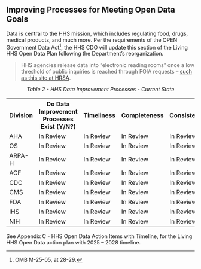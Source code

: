 ## Improving Processes for Meeting Open Data Goals

Data is central to the HHS mission, which includes regulating food, drugs, medical products, and much more. Per the requirements of the OPEN Government Data Act[^33], 
the HHS CDO will update this section of the Living HHS Open Data Plan following the Department’s reorganization.

[^33]: OMB M-25-05, at 28-29.

> HHS agencies release data into “electronic reading rooms” once a low threshold of public inquiries is reached through FOIA requests –
[such as this site at HRSA](https://www.hrsa.gov/foia/electronic-reading).  

<p align="center"><em>Table 2 - HHS Data Improvement Processes - Current State</em></p>

<table>
  <tr>
    <th>Division</th>
    <th>Do Data Improvement Processes Exist (Y/N?)</th>
    <th>Timeliness</th>
    <th>Completeness</th>
    <th>Consistency</th>
    <th>Accuracy</th>
    <th>Usefulness</th>
    <th>Availability</th>
  </tr>
  <tr>
    <td>AHA</td>
    <td>In Review</td>
    <td>In Review</td>
    <td>In Review</td>
    <td>In Review</td>
    <td>In Review</td>
    <td>In Review</td>
    <td>In Review</td>
  </tr>
  <tr>
    <td>OS</td>
    <td>In Review</td>
    <td>In Review</td>
    <td>In Review</td>
    <td>In Review</td>
    <td>In Review</td>
    <td>In Review</td>
    <td>In Review</td>
  </tr>
  <tr>
    <td>ARPA-H</td>
    <td>In Review</td>
    <td>In Review</td>
    <td>In Review</td>
    <td>In Review</td>
    <td>In Review</td>
    <td>In Review</td>
    <td>In Review</td>
  </tr>
  <tr>
    <td>ACF</td>
    <td>In Review</td>
    <td>In Review</td>
    <td>In Review</td>
    <td>In Review</td>
    <td>In Review</td>
    <td>In Review</td>
    <td>In Review</td>
  </tr>
  <tr>
    <td>CDC</td>
    <td>In Review</td>
    <td>In Review</td>
    <td>In Review</td>
    <td>In Review</td>
    <td>In Review</td>
    <td>In Review</td>
    <td>In Review</td>
  </tr>
  <tr>
    <td>CMS</td>
    <td>In Review</td>
    <td>In Review</td>
    <td>In Review</td>
    <td>In Review</td>
    <td>In Review</td>
    <td>In Review</td>
    <td>In Review</td>
  </tr>
  <tr>
    <td>FDA</td>
    <td>In Review</td>
    <td>In Review</td>
    <td>In Review</td>
    <td>In Review</td>
    <td>In Review</td>
    <td>In Review</td>
    <td>In Review</td>
  </tr>
  <tr>
    <td>IHS</td>
    <td>In Review</td>
    <td>In Review</td>
    <td>In Review</td>
    <td>In Review</td>
    <td>In Review</td>
    <td>In Review</td>
    <td>In Review</td>
  </tr>
  <tr>
    <td>NIH</td>
    <td>In Review</td>
    <td>In Review</td>
    <td>In Review</td>
    <td>In Review</td>
    <td>In Review</td>
    <td>In Review</td>
    <td>In Review</td>
  </tr>
</table>  

See Appendix C - HHS Open Data Action Items with Timeline, for the Living HHS Open Data action plan with 2025 – 2028 timeline.  
